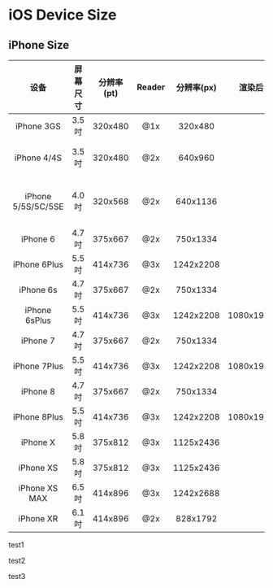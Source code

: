 # iOS Device Size

## iPhone Size

|        设备        | 屏幕尺寸 | 分辨率(pt) | Reader | 分辨率(px) |  渲染后   | PPI  | 机型代码                                          |
| :----------------: | :------: | :--------: | :----: | :--------: | :-------: | :--: | ------------------------------------------------- |
|     iPhone 3GS     |  3.5吋   |  320x480   |  @1x   |  320x480   |           | 163  | iPhone2,1                                         |
|    iPhone 4/4S     |  3.5吋   |  320x480   |  @2x   |  640x960   |           | 330  | iPhone3,1、3,2、3,3;  iPhone4,1                   |
| iPhone 5/5S/5C/5SE |  4.0吋   |  320x568   |  @2x   |  640x1136  |           | 326  | iPhone5,1、5,2、5,3、5,4;iPhone6,1、6,2;iPhone8,4 |
|      iPhone 6      |  4.7吋   |  375x667   |  @2x   |  750x1334  |           | 326  | iPhone7,2                                         |
|    iPhone 6Plus    |  5.5吋   |  414x736   |  @3x   | 1242x2208  |           | 401  | iPhone7,1                                         |
|     iPhone 6s      |  4.7吋   |  375x667   |  @2x   |  750x1334  |           | 326  | iPhone8,2                                         |
|   iPhone 6sPlus    |  5.5吋   |  414x736   |  @3x   | 1242x2208  | 1080x1920 | 401  | iPhone8,1                                         |
|      iPhone 7      |  4.7吋   |  375x667   |  @2x   |  750x1334  |           | 326  | iPhone9,1、9,3                                    |
|    iPhone 7Plus    |  5.5吋   |  414x736   |  @3x   | 1242x2208  | 1080x1920 | 401  | iPhone9,2、9,4                                    |
|      iPhone 8      |  4.7吋   |  375x667   |  @2x   |  750x1334  |           | 326  | iPhone10,1、10,4                                  |
|    iPhone 8Plus    |  5.5吋   |  414x736   |  @3x   | 1242x2208  | 1080x1920 | 401  | iPhone10,2、10,5                                  |
|      iPhone X      |  5.8吋   |  375x812   |  @3x   | 1125x2436  |           | 458  | iPhone10,3、10,6                                  |
|     iPhone XS      |  5.8吋   |  375x812   |  @3x   | 1125x2436  |           | 458  | iPhone11,2                                        |
|   iPhone XS MAX    |  6.5吋   |  414x896   |  @3x   | 1242x2688  |           | 458  | iPhone11,4、11,6                                  |
|     iPhone XR      |  6.1吋   |  414x896   |  @2x   |  828x1792  |           | 326  | iPhone11,8                                        |

test1

test2



test3